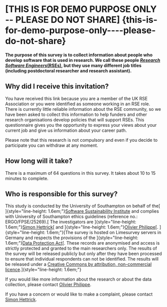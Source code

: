 \[THIS IS FOR DEMO PURPOSE ONLY -- PLEASE DO NOT SHARE\] {this-is-for-demo-purpose-only----please-do-not-share}
========================================================

**The purpose of this survey is to collect information about people who
develop software that is used in research. We call these people
*[Research Software
Engineers](https://www.software.ac.uk/blog/2016-11-17-not-so-brief-history-research-software-engineers)*[(RSEs)](https://www.software.ac.uk/blog/2016-11-17-not-so-brief-history-research-software-engineers),
but they use many different job titles (including postdoctoral
researcher and research assistant).**

Why did I receive this invitation?
----------------------------------

You have received this link because you are a member of the UK RSE
Association or you were identified as someone working in an RSE role.
There is currently little reliable information about the RSE community,
so we have been asked to collect this information to help funders and
other research organisations develop policies that will support RSEs.
This questionnaire gives you the opportunity to express your views about
your current job and give us information about your career path.

Please note that this research is not compulsory and even if you decide
to participate you can withdraw at any moment.

How long will it take?
----------------------

There is a maximum of 64 questions in this survey. It takes about 10 to
15 minutes to complete.

Who is responsible for this survey?
-----------------------------------

This study is conducted by the University of Southampton on behalf of
the[ ]{style="line-height: 1.6em;"}[Software Sustainability
Institute](http://software.ac.uk/) and complies with University of
Southampton ethics guidelines (reference no.: ERGO/FPSE/25269).[ The
investigators are ]{style="line-height: 1.6em;"}[Simon
Hettrick](mailto:s.hettrick@software.ac.uk)[ and
]{style="line-height: 1.6em;"}[Olivier
Philippe](mailto:olivier.philippe@soton.ac.uk)[.
]{style="line-height: 1.6em;"}[The survey is hosted on Limesurvey
servers in Germany and respects the provisions of the
]{style="line-height: 1.6em;"}[Data Protection
Act](https://www.gov.uk/data-protection/the-data-protection-act)[. These
records are anonymised and access is strictly protected and granted to
the main researchers only. The results of the survey will be released
publicly but only after they have been processed to ensure that
individual respondents can not be identified. The results will be
released under a [Creative Commons by attribution, non-commercial
licence](https://creativecommons.org/licenses/by-nc/2.5/scotland/).]{style="line-height: 1.6em;"}

If you would like more information about the research or about the data
collection, please contact [Olivier
Philippe](mailto:olivier.philippe@soton.ac.uk).

If you have a concern or would like to make a complaint, please contact
[Simon Hettrick](mailto:s.hettrick@software.ac.uk).
